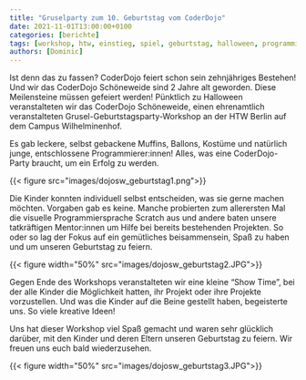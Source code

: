 ```yaml
---
title: "Gruselparty zum 10. Geburtstag vom CoderDojo"
date: 2021-11-01T13:00:00+0100
categories: [berichte]
tags: [workshop, htw, einstieg, spiel, geburtstag, halloween, programmieren, scratch]
authors: [Dominic]
---
```


Ist denn das zu fassen? CoderDojo feiert schon sein zehnjähriges Bestehen! Und wir das CoderDojo Schöneweide sind 2 Jahre alt geworden. Diese Meilensteine müssen gefeiert werden! Pünktlich zu Halloween veranstalteten wir das CoderDojo Schöneweide, einen ehrenamtlich veranstalteten Grusel-Geburtstagsparty-Workshop an der HTW Berlin auf dem Campus Wilhelminenhof.

Es gab leckere, selbst gebackene Muffins, Ballons, Kostüme und natürlich junge, entschlossene Programmierer:innen! Alles, was eine CoderDojo-Party braucht, um ein Erfolg zu werden.

{{< figure src="images/dojosw_geburtstag1.png">}}

Die Kinder konnten individuell selbst entscheiden, was sie gerne machen möchten. Vorgaben gab es keine. Manche probierten zum allerersten Mal die visuelle Programmiersprache Scratch aus und andere baten unsere tatkräftigen Mentor:innen um Hilfe bei bereits bestehenden Projekten. So oder so lag der Fokus auf ein gemütliches beisammensein, Spaß zu haben und um unseren Geburtstag zu feiern.

{{< figure width="50%" src="images/dojosw_geburtstag2.JPG">}}

Gegen Ende des Workshops veranstalteten wir eine kleine “Show Time”, bei der alle Kinder die Möglichkeit hatten, ihr Projekt oder ihre Projekte vorzustellen. Und was die Kinder auf die Beine gestellt haben, begeisterte uns. So viele kreative Ideen!

Uns hat dieser Workshop viel Spaß gemacht und waren sehr glücklich darüber, mit den Kinder und deren Eltern unseren Geburtstag zu feiern. Wir freuen uns euch bald wiederzusehen.

{{< figure width="50%" src="images/dojosw_geburtstag3.JPG">}}
